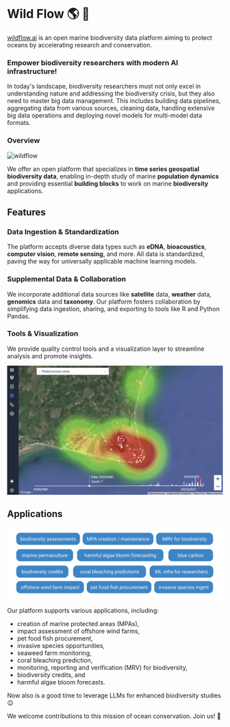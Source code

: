 # Wild Flow 🌎 🐳

[wildflow.ai](https://wildflow.ai) is an open marine biodiversity data platform aiming to protect oceans by accelerating research and conservation.

### Empower biodiversity researchers with modern AI infrastructure!

In today's landscape, biodiversity researchers must not only excel in understanding nature and addressing the biodiversity crisis, but they also need to master big data management. This includes building data pipelines, aggregating data from various sources, cleaning data, handling extensive big data operations and deploying novel models for multi-model data formats.

### Overview

![wildflow](https://raw.githubusercontent.com/wildflowai/.github/main/profile/profile/wildflow.svg)

We offer an open platform that specializes in **time series geospatial biodiversity data**, enabling in-depth study of marine **population dynamics** and providing essential **building blocks** to work on marine **biodiversity** applications.

## Features

### Data Ingestion & Standardization

The platform accepts diverse data types such as **eDNA**, **bioacoustics**, **computer vision**, **remote sensing**, and more. All data is standardized, paving the way for universally applicable machine learning models.

### Supplemental Data & Collaboration

We incorporate additional data sources like **satellite** data, **weather** data, **genomics** data and **taxonomy**. Our platform fosters collaboration by simplifying data ingestion, sharing, and exporting to tools like R and Python Pandas.

### Tools & Visualization

We provide quality control tools and a visualization layer to streamline analysis and promote insights.

![wildflow-explorer](https://raw.githubusercontent.com/wildflowai/.github/main/profile/wildflow-explorer.png)

## Applications

![wildflow-applications](https://raw.githubusercontent.com/wildflowai/.github/main/profile/wildflow-applications.svg)

Our platform supports various applications, including:

- creation of marine protected areas (MPAs),
- impact assessment of offshore wind farms,
- pet food fish procurement,
- invasive species opportunities,
- seaweed farm monitoring,
- coral bleaching prediction,
- monitoring, reporting and verification (MRV) for biodiversity,
- biodiversity credits, and
- harmful algae bloom forecasts.

Now also is a good time to leverage LLMs for enhanced biodiversity studies 😉

We welcome contributions to this mission of ocean conservation. Join us! 🤗
